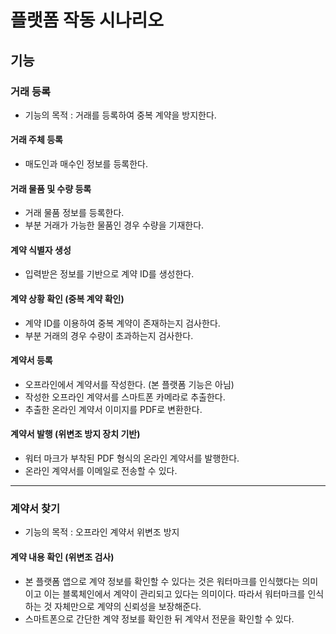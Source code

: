 # 플랫폼 작동 시나리오

## 기능

### 거래 등록
- 기능의 목적 : 거래를 등록하여 중복 계약을 방지한다.

#### 거래 주체 등록
- 매도인과 매수인 정보를 등록한다.

#### 거래 물품 및 수량 등록
- 거래 물품 정보를 등록한다.
- 부분 거래가 가능한 물품인 경우 수량을 기재한다.

#### 계약 식별자 생성
- 입력받은 정보를 기반으로 계약 ID를 생성한다.

#### 계약 상황 확인 (중복 계약 확인)
- 계약 ID를 이용하여 중복 계약이 존재하는지 검사한다.
- 부분 거래의 경우 수량이 초과하는지 검사한다.

#### 계약서 등록
- 오프라인에서 계약서를 작성한다. (본 플랫폼 기능은 아님)
- 작성한 오프라인 계약서를 스마트폰 카메라로 추출한다.
- 추출한 온라인 계약서 이미지를 PDF로 변환한다.
 
#### 계약서 발행 (위변조 방지 장치 기반)
- 워터 마크가 부착된 PDF 형식의 온라인 계약서를 발행한다.
- 온라인 계약서를 이메일로 전송할 수 있다.

------------------------

### 계약서 찾기
- 기능의 목적 : 오프라인 계약서 위변조 방지

#### 계약 내용 확인 (위변조 검사)
- 본 플랫폼 앱으로 계약 정보를 확인할 수 있다는 것은 워터마크를 인식했다는 의미이고 이는 블록체인에서 계약이 관리되고 있다는 의미이다. 따라서 워터마크를 인식하는 것 자체만으로 계약의 신뢰성을 보장해준다. 
- 스마트폰으로 간단한 계약 정보를 확인한 뒤 계약서 전문을 확인할 수 있다.